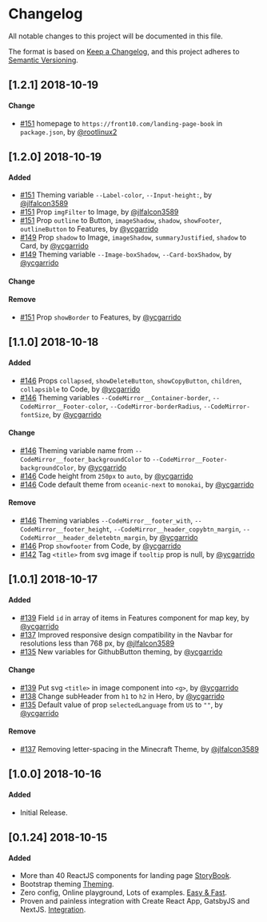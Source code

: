 # Changelog

All notable changes to this project will be documented in this file.

The format is based on [Keep a Changelog](https://keepachangelog.com/en/1.0.0/),
and this project adheres to [Semantic Versioning](https://semver.org/spec/v2.0.0.html).

## [1.2.1] 2018-10-19

#### Change

- [#151](https://github.com/front10/landing-page-book/pull/151) homepage to `https://front10.com/landing-page-book` in `package.json`, by [@rootlinux2](https://github.com/rootlinux2)

## [1.2.0] 2018-10-19

#### Added

- [#151](https://github.com/front10/landing-page-book/pull/149) Theming variable `--Label-color`, `--Input-height:`, by [@jlfalcon3589](https://github.com/jlfalcon3589)
- [#151](https://github.com/front10/landing-page-book/pull/149) Prop `imgFilter` to Image, by [@jlfalcon3589](https://github.com/jlfalcon3589)
- [#151](https://github.com/front10/landing-page-book/pull/151) Prop `outline` to Button, `imageShadow`, `shadow`, `showFooter`, `outlineButton` to Features, by [@ycgarrido](https://github.com/ycgarrido)
- [#149](https://github.com/front10/landing-page-book/pull/149) Prop `shadow` to Image, `imageShadow`, `summaryJustified`, `shadow` to Card, by [@ycgarrido](https://github.com/ycgarrido)
- [#149](https://github.com/front10/landing-page-book/pull/149) Theming variable `--Image-boxShadow`, `--Card-boxShadow`, by [@ycgarrido](https://github.com/ycgarrido)

#### Change

#### Remove

- [#151](https://github.com/front10/landing-page-book/pull/151) Prop `showBorder` to Features, by [@ycgarrido](https://github.com/ycgarrido)

## [1.1.0] 2018-10-18

#### Added

- [#146](https://github.com/front10/landing-page-book/pull/146) Props `collapsed`, `showDeleteButton`, `showCopyButton`, `children`, `collapsible` to Code, by [@ycgarrido](https://github.com/ycgarrido)
- [#146](https://github.com/front10/landing-page-book/pull/146) Theming variables `--CodeMirror__Container-border`, `--CodeMirror__Footer-color`, `--CodeMirror-borderRadius`, `--CodeMirror-fontSize`, by [@ycgarrido](https://github.com/ycgarrido)

#### Change

- [#146](https://github.com/front10/landing-page-book/pull/146) Theming variable name from `--CodeMirror__footer_backgroundColor` to `--CodeMirror__Footer-backgroundColor`, by [@ycgarrido](https://github.com/ycgarrido)
- [#146](https://github.com/front10/landing-page-book/pull/146) Code height from `250px` to `auto`, by [@ycgarrido](https://github.com/ycgarrido)
- [#146](https://github.com/front10/landing-page-book/pull/146) Code default theme from `oceanic-next` to `monokai`, by [@ycgarrido](https://github.com/ycgarrido)

#### Remove

- [#146](https://github.com/front10/landing-page-book/pull/146) Theming variables `--CodeMirror__footer_with`, `--CodeMirror__footer_height`, `--CodeMirror__header_copybtn_margin`, `--CodeMirror__header_deletebtn_margin`, by [@ycgarrido](https://github.com/ycgarrido)
- [#146](https://github.com/front10/landing-page-book/pull/146) Prop `showfooter` from Code, by [@ycgarrido](https://github.com/ycgarrido)
- [#142](https://github.com/front10/landing-page-book/pull/142) Tag `<title>` from svg image if `tooltip` prop is null, by [@ycgarrido](https://github.com/ycgarrido)

## [1.0.1] 2018-10-17

#### Added

- [#139](https://github.com/front10/landing-page-book/pull/139) Field `id` in array of items in Features component for map key, by [@ycgarrido](https://github.com/ycgarrido)
- [#137](https://github.com/front10/landing-page-book/pull/137) Improved responsive design compatibility in the Navbar for resolutions less than 768 px, by [@jlfalcon3589](https://github.com/jlfalcon3589)
- [#135](https://github.com/front10/landing-page-book/pull/135) New variables for GithubButton theming, by [@ycgarrido](https://github.com/ycgarrido)

#### Change

- [#139](https://github.com/front10/landing-page-book/pull/139) Put svg `<title>` in image component into `<g>`, by [@ycgarrido](https://github.com/ycgarrido)
- [#138](https://github.com/front10/landing-page-book/pull/138) Change subHeader from `h1` to `h2` in Hero, by [@ycgarrido](https://github.com/ycgarrido)
- [#135](https://github.com/front10/landing-page-book/pull/135) Default value of prop `selectedLanguage` from `US` to `""`, by [@ycgarrido](https://github.com/ycgarrido)

#### Remove

- [#137](https://github.com/front10/landing-page-book/pull/137) Removing letter-spacing in the Minecraft Theme, by [@jlfalcon3589](https://github.com/jlfalcon3589)

## [1.0.0] 2018-10-16

#### Added

- Initial Release.

## [0.1.24] 2018-10-15

#### Added

- More than 40 ReactJS components for landing page [StoryBook](https://front10.com/landing-page-book).
- Bootstrap theming [Theming](https://github.com/front10/landing-page-book/blob/master/theming.md).
- Zero config, Online playground, Lots of examples. [Easy & Fast](https://front10.com/get-landing-page-book).
- Proven and painless integration with Create React App, GatsbyJS and NextJS. [Integration](https://front10.com/get-landing-page-book).
